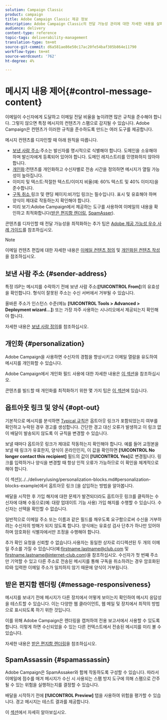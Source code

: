```yaml
---
solution: Campaign Classic
product: campaign
title: Adobe Campaign Classic 제공 정보
description: Adobe Campaign Classic의 전달 가능성 관리에 대한 자세한 내용을 살펴보십시오.
audience: delivery
content-type: reference
topic-tags: deliverability-management
translation-type: tm+mt
source-git-commit: d6a581ae86e50c17ac20fe54baf305b864e11790
workflow-type: tm+mt
source-wordcount: '762'
ht-degree: 4%

---
```



# 메시지 내용 제어{#control-message-content}

이메일이 수신자에게 도달하고 이메일 전달 비율을 높이려면 많은 규칙을 준수해야 합니다. 그렇지 않으면 특정 메시지의 컨텐츠가 스팸으로 감지될 수 있습니다. Adobe Campaign은 컨텐츠가 이러한 규칙을 준수하도록 만드는 여러 도구를 제공합니다.

메시지 컨텐츠를 디자인할 때 아래 원칙을 따릅니다.

* [보낸 사람 주소](#sender-address):주소는 발신자를 명시적으로 식별해야 합니다. 도메인을 소유해야 하며 발신자에게 등록되어 있어야 합니다. 도메인 레지스트리를 민영화하지 않아야 합니다.
* [개인화](#personalization):컨텐츠를 개인화하고 수신자별로 전송 시간을 정의하면 메시지가 열릴 가능성이 높아집니다.
* 이미지 및 텍스트:적절한 텍스트/이미지 비율(예: 60% 텍스트 및 40% 이미지)을 준수합니다.
* [구독 취소 ](#opt-out) 링크 및 랜딩 페이지:비가입 링크는 필수입니다. 표시 및 유효해야 하며 양식이 제대로 작동하는지 확인해야 합니다.
* 미리 보기:Adobe Campaign에서 제공하는 도구를 사용하여 이메일의 내용을 확인하고 최적화합니다([받은 편지함 렌더링](#message-responsiveness), [SpamAsser](#spamassassin)).

콘텐츠를 디자인할 때 전달 가능성을 최적화하는 추가 팁은 [Adobe 제공 가능성 우수 사례 가이드](https://experienceleague.adobe.com/docs/deliverability-learn/deliverability-best-practice-guide/content-best-practices-for-optimal-delivery.html)를 참조하십시오.

>[!NOTE]
>
>이메일 컨텐츠 편집에 대한 자세한 내용은 [이메일 컨텐츠 정의](../../delivery/using/defining-the-email-content.md) 및 [개인화된 컨텐츠 작성](../../delivery/using/design-and-personalize.md)을 참조하십시오.

## 보낸 사람 주소 {#sender-address}

특정 ISP는 메시지를 수락하기 전에 보낸 사람 주소(**[!UICONTROL From]**)의 유효성을 확인합니다. 형식이 잘못된 주소는 수신 서버에서 거부될 수 있습니다.

올바른 주소가 인스턴스 수준(메뉴 **[!UICONTROL Tools > Advanced > Deployment wizard...]**) 또는 가장 자주 사용하는 시나리오에서 제공되는지 확인해야 합니다.

자세한 내용은 [보낸 사람 정의](../../delivery/using/defining-the-email-content.md)를 참조하십시오.

## 개인화 {#personalization}

Adobe Campaign을 사용하면 수신자의 경험을 향상시키고 이메일 열람을 유도하여 메시지를 개인화할 수 있습니다.

Adobe Campaign에서 개인화 필드 사용에 대한 자세한 내용은 [이 섹션](../../delivery/using/personalization-fields.md)을 참조하십시오.

콘텐츠를 빌드할 때 개인화를 최적화하기 위한 몇 가지 팁은 [이 섹션](../../delivery/using/design-and-personalize.md#optimize-personalization)에 있습니다.

## 옵트아웃 링크 및 양식 {#opt-out}

기본적으로 메시지를 분석하면 [Typical 규칙](../../delivery/using/steps-validating-the-delivery.md#validation-process-with-typologies)은 옵트아웃 링크가 포함되었는지 여부를 확인하고 누락된 경우 경고를 생성합니다. 간단한 경고 대신 오류가 발생하고 이 링크 없이 배달이 발송되지 않도록 이 규칙을 변경할 수 있습니다.

보낼 때마다 옵트아웃 링크가 제대로 작동하는지 확인해야 합니다. 예를 들어 교정본을 보낼 때 링크가 유효한지, 양식이 온라인인지, 이 값을 확인하면 **[!UICONTROL No longer contact this recipient]** 필드의 값이 **[!UICONTROL Yes]**&#x200B;로 변경됩니다. 링크를 입력하거나 양식을 변경할 때 항상 인적 오류가 가능하므로 이 확인을 체계적으로 해야 합니다.

이 섹션](../../delivery/using/personalization-blocks.md#personalization-blocks-example)에서 옵트아웃 링크 [을 삽입하는 방법을 알아봅니다.

배달을 시작한 후 가입 해지에 대한 문제가 발견되더라도 옵트아웃 링크를 클릭하는 수신자에 대해 수동으로(예: 대량 업데이트 기능 사용) 가입 해지를 수행할 수 있습니다. 수신자는 선택을 확인할 수 없습니다.

일반적으로 이메일 주소 또는 이름과 같은 필드를 채우도록 요구함으로써 수신을 거부하려는 수신자의 방해가 되지 않도록 합니다. 양식에는 유효성 검사 단추가 하나만 있어야 하며 암호화된 식별자에서만 조정을 수행해야 합니다.

추가 확인 요청을 신뢰할 수 없습니다.사용자는 동일한 상자로 리디렉션된 두 개의 이메일 주소를 가질 수 있습니다(예:firstname.lastname@club.com 및 firstname.lastname@internet-club.com)을 참조하십시오. 수신자가 첫 번째 주소만 기억할 수 있고 다른 주소로 전송된 메시지를 통해 구독을 취소하려는 경우 암호화된 ID와 입력한 이메일 주소가 일치하지 않기 때문에 양식이 거부됩니다.

## 받은 편지함 렌더링 {#message-responsiveness}

메시지를 보내기 전에 메시지가 다른 장치에서 어떻게 보이는지 확인하여 메시지 응답성을 테스트할 수 있습니다. 이는 다양한 웹 클라이언트, 웹 메일 및 장치에서 최적의 방법으로 표시되도록 하기 위한 것입니다.

이를 위해 Adobe Campaign은 렌더링을 캡처하여 전용 보고서에서 사용할 수 있도록 합니다. 이렇게 하면 수신되었을 수 있는 다른 컨텍스트에서 전송된 메시지를 미리 볼 수 있습니다.

자세한 내용은 [받은 편지함 렌더링](../../delivery/using/inbox-rendering.md)을 참조하십시오.

## SpamAssassin {#spamassassin}

Adobe Campaign은 SpamAssaker와 함께 작동하도록 구성할 수 있습니다. 따라서 이메일에 점수를 매겨 메시지가 수신 시 사용되는 스팸 방지 도구에 의해 스팸으로 간주될 수 있는 위험을 실행하는지를 결정할 수 있습니다.

배달을 시작하기 전에 **[!UICONTROL Preview]** 탭을 사용하여 위험을 평가할 수 있습니다. 경고 메시지는 테스트 결과를 제공합니다.

이 [섹션](../../delivery/using/spamassassin.md)에서 자세히 알아보십시오.